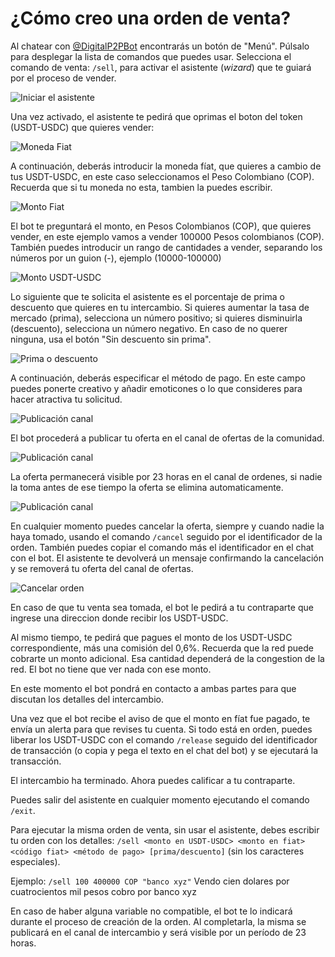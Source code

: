 #  ¿Cómo creo una orden de venta?

Al chatear con [@DigitalP2PBot](https://t.me/DigitalP2PBot) encontrarás un botón de "Menú". Púlsalo para desplegar la lista de comandos que puedes usar. Selecciona el comando de venta: `/sell`, para activar el asistente (*wizard*) que te guiará por el proceso de vender.

![Iniciar el asistente](./assets/images/sell-start.jpg)

Una vez activado, el asistente te pedirá que oprimas el boton del token (USDT-USDC) que quieres vender:

![Moneda Fiat](./assets/images/sell-fiat.jpg)

A continuación, deberás introducir la moneda fíat, que quieres a cambio de tus USDT-USDC, en este caso seleccionamos el Peso Colombiano (COP). Recuerda que si tu moneda no esta, tambien la puedes escribir.


![Monto Fiat](./assets/images/amount.jpg)

El bot te preguntará el monto, en Pesos Colombianos (COP), que quieres vender, en este ejemplo vamos a vender 100000 Pesos colombianos (COP). También puedes introducir un rango de cantidades a vender, separando los números por un guion (-), ejemplo (10000-100000)

![Monto USDT-USDC](./assets/images/amount-fiat-market-price.jpg)

Lo siguiente que te solicita el asistente es el porcentaje de prima o descuento que quieres en tu intercambio. Si quieres aumentar la tasa de mercado (prima), selecciona un número positivo; si quieres disminuirla (descuento), selecciona un número negativo. En caso de no querer ninguna, usa el botón "Sin descuento sin prima".


![Prima o descuento](./assets/images/sell-prima.jpg)

A continuación, deberás especificar el método de pago. En este campo puedes ponerte creativo y añadir emoticones o lo que consideres para hacer atractiva tu solicitud.


![Publicación canal](./assets/images/payment-method.jpg)


El bot procederá a publicar tu oferta en el canal de ofertas de la comunidad. 


![Publicación canal](./assets/images/bot-post-sell.jpg)

La oferta permanecerá visible por 23 horas en el canal de ordenes, si nadie la toma antes de ese tiempo la oferta se elimina automaticamente.


![Publicación canal](./assets/images/channel-publication.jpg)

En cualquier momento puedes cancelar la oferta, siempre y cuando nadie la haya tomado, usando el comando `/cancel` seguido por el identificador de la orden. También puedes copiar el comando más el identificador en el chat con el bot. El asistente te devolverá un mensaje confirmando la cancelación y se removerá tu oferta del canal de ofertas.


![Cancelar orden](./assets/images/cancel-order-comand.jpg)



En caso de que tu venta sea tomada, el bot le pedirá a tu contraparte que ingrese una direccion donde recibir los USDT-USDC.

Al mismo tiempo, te pedirá que pagues el monto de los USDT-USDC correspondiente, más una comisión del 0,6%. Recuerda que la red puede cobrarte un monto adicional. Esa cantidad dependerá de la congestion de la red. El bot no tiene que ver nada con ese monto.

En este momento el bot pondrá en contacto a ambas partes para que discutan los detalles del intercambio.

Una vez que el bot recibe el aviso de que el monto en fíat fue pagado, te envía un alerta para que revises tu cuenta. Si todo está en orden, puedes liberar los USDT-USDC con el comando `/release` seguido del identificador de transacción (o copia y pega el texto en el chat del bot) y se ejecutará la transacción.

El intercambio ha terminado. Ahora puedes calificar a tu contraparte.

Puedes salir del asistente en cualquier momento ejecutando el comando `/exit`.

Para ejecutar la misma orden de venta, sin usar el asistente, debes escribir tu orden con los detalles: `/sell <monto en USDT-USDC> <monto en fiat> <código fiat> <método de pago> [prima/descuento]` (sin los caracteres especiales).

Ejemplo: `/sell 100 400000 COP "banco xyz"` Vendo cien dolares por cuatrocientos mil pesos cobro por banco xyz

En caso de haber alguna variable no compatible, el bot te lo indicará durante el proceso de creación de la orden. Al completarla, la misma se publicará en el canal de intercambio y será visible por un período de 23 horas.
